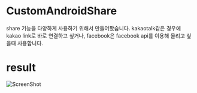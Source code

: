 # CustomAndroidShare
share 기능을 다양하게 사용하기 위해서 만들어봤습니다.
kakaotalk같은 경우에 kakao link로 바로 연결하고 싶거나, facebook은 facebook api를 이용해 올리고 싶을때 사용합니다.

# result
![ScreenShot](https://github.com/sangcomz/CustomAndroidShare/blob/master/img/device-2015-08-31-140806.png)
